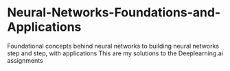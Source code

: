 # Neural-Networks-Foundations-and-Applications
 Foundational concepts behind neural networks to building neural networks step and step, with applications
 This are my solutions to the Deeplearning.ai assignments
